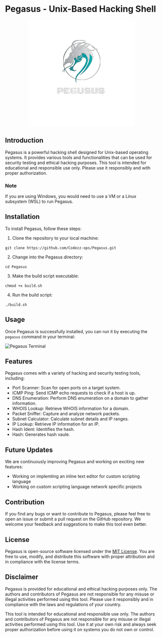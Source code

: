 # Pegasus - Unix-Based Hacking Shell

<p align="center">
    <img src="images/pegasus.png" alt="pegasus logo">
</p>

## Introduction

Pegasus is a powerful hacking shell designed for Unix-based operating systems. It provides various tools and functionalities that can be used for security testing and ethical hacking purposes. This tool is intended for educational and responsible use only. Please use it responsibly and with proper authorization.

### Note

If you are using Windows, you would need to use a VM or a Linux subsystem (WSL) to run Pegasus.

## Installation

To install Pegasus, follow these steps:

1. Clone the repository to your local machine:

`git clone https://github.com/Codezz-ops/Pegasus.git`

2. Change into the Pegasus directory:

`cd Pegasus`

3. Make the build script executable:

`chmod +x build.sh`

4. Run the build script:

`./build.sh`

## Usage

Once Pegasus is successfully installed, you can run it by executing the `pegasus` command in your terminal:

![Pegasus Terminal](https://github.com/Codezz-ops/Pegasus/assets/112660193/32d2fd19-b35d-469c-935c-34eb8f28d95c)

## Features

Pegasus comes with a variety of hacking and security testing tools, including:

- Port Scanner: Scan for open ports on a target system.
- ICMP Ping: Send ICMP echo requests to check if a host is up.
- DNS Enumeration: Perform DNS enumeration on a domain to gather information.
- WHOIS Lookup: Retrieve WHOIS information for a domain.
- Packet Sniffer: Capture and analyze network packets.
- Subnet Calculator: Calculate subnet details and IP ranges.
- IP Lookup: Retrieve IP information for an IP.
- Hash Ident: Identifies the hash.
- Hash: Generates hash vaule. 

## Future Updates

We are continuously improving Pegasus and working on exciting new features:

- Working on implemting an inline text editor for custom scripting language
- Working on custom scripting language network specific projects  

## Contribution

If you find any bugs or want to contribute to Pegasus, please feel free to open an issue or submit a pull request on the GitHub repository. We welcome your feedback and suggestions to make this tool even better.

## License

Pegasus is open-source software licensed under the [MIT License](https://github.com/codezz-ops/pegasus/blob/main/LICENSE). You are free to use, modify, and distribute this software with proper attribution and in compliance with the license terms.

## Disclaimer

Pegasus is provided for educational and ethical hacking purposes only. The authors and contributors of Pegasus are not responsible for any misuse or illegal activities performed using this tool. Please use it responsibly and in compliance with the laws and regulations of your country.

This tool is intended for educational and responsible use only. The authors and contributors of Pegasus are not responsible for any misuse or illegal activities performed using this tool. Use it at your own risk and always seek proper authorization before using it on systems you do not own or control.
